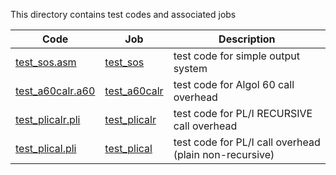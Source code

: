 This directory contains test codes and associated jobs

| Code | Job      | Description |
| -----| -------- | ----------- |
| [test_sos.asm](test_sos.asm)         | [test_sos](test_sos.JES)          | test code for simple output system |
| [test_a60calr.a60](test_a60calr.a60) | [test_a60calr](test_a60calr.JES)  | test code for Algol 60 call overhead |
| [test_plicalr.pli](test_plicalr.pli) | [test_plicalr](test_plicalr.JES)  | test code for PL/I RECURSIVE call overhead |
| [test_plical.pli](test_plical.pli)   | [test_plical](test_plical.JES)    | test code for PL/I call overhead (plain non-recursive) |
